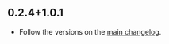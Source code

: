## 0.2.4+1.0.1

* Follow the versions on the [main changelog](https://pub.dev/packages/reio/changelog).
